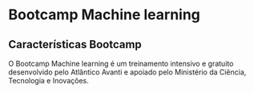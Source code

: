 # Bootcamp Machine learning

## Características Bootcamp
O Bootcamp Machine learning é um treinamento intensivo e gratuito desenvolvido pelo Atlântico Avanti e apoiado pelo Ministério da Ciência, Tecnologia e Inovações.
